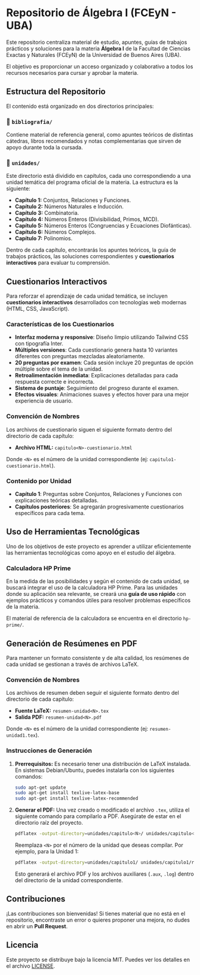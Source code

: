 # Repositorio de Álgebra I (FCEyN - UBA)

Este repositorio centraliza material de estudio, apuntes, guías de trabajos prácticos y soluciones para la materia **Álgebra I** de la Facultad de Ciencias Exactas y Naturales (FCEyN) de la Universidad de Buenos Aires (UBA).

El objetivo es proporcionar un acceso organizado y colaborativo a todos los recursos necesarios para cursar y aprobar la materia.

## Estructura del Repositorio

El contenido está organizado en dos directorios principales:

### 📁 `bibliografia/`

Contiene material de referencia general, como apuntes teóricos de distintas cátedras, libros recomendados y notas complementarias que sirven de apoyo durante toda la cursada.

### 📁 `unidades/`

Este directorio está dividido en capítulos, cada uno correspondiendo a una unidad temática del programa oficial de la materia. La estructura es la siguiente:

-   **Capítulo 1:** Conjuntos, Relaciones y Funciones.
-   **Capítulo 2:** Números Naturales e Inducción.
-   **Capítulo 3:** Combinatoria.
-   **Capítulo 4:** Números Enteros (Divisibilidad, Primos, MCD).
-   **Capítulo 5:** Números Enteros (Congruencias y Ecuaciones Diofánticas).
-   **Capítulo 6:** Números Complejos.
-   **Capítulo 7:** Polinomios.

Dentro de cada capítulo, encontrarás los apuntes teóricos, la guía de trabajos prácticos, las soluciones correspondientes y **cuestionarios interactivos** para evaluar tu comprensión.

## Cuestionarios Interactivos

Para reforzar el aprendizaje de cada unidad temática, se incluyen **cuestionarios interactivos** desarrollados con tecnologías web modernas (HTML, CSS, JavaScript).

### Características de los Cuestionarios

-   **Interfaz moderna y responsive**: Diseño limpio utilizando Tailwind CSS con tipografía Inter.
-   **Múltiples versiones**: Cada cuestionario genera hasta 10 variantes diferentes con preguntas mezcladas aleatoriamente.
-   **20 preguntas por examen**: Cada sesión incluye 20 preguntas de opción múltiple sobre el tema de la unidad.
-   **Retroalimentación inmediata**: Explicaciones detalladas para cada respuesta correcte e incorrecta.
-   **Sistema de puntaje**: Seguimiento del progreso durante el examen.
-   **Efectos visuales**: Animaciones suaves y efectos hover para una mejor experiencia de usuario.

### Convención de Nombres

Los archivos de cuestionario siguen el siguiente formato dentro del directorio de cada capítulo:

-   **Archivo HTML:** `capitulo<N>-cuestionario.html`

Donde `<N>` es el número de la unidad correspondiente (ej: `capitulo1-cuestionario.html`).

### Contenido por Unidad

-   **Capítulo 1**: Preguntas sobre Conjuntos, Relaciones y Funciones con explicaciones teóricas detalladas.
-   **Capítulos posteriores**: Se agregarán progresivamente cuestionarios específicos para cada tema.

## Uso de Herramientas Tecnológicas

Uno de los objetivos de este proyecto es aprender a utilizar eficientemente las herramientas tecnológicas como apoyo en el estudio del álgebra.

### Calculadora HP Prime

En la medida de las posibilidades y según el contenido de cada unidad, se buscará integrar el uso de la calculadora HP Prime. Para las unidades donde su aplicación sea relevante, se creará una **guía de uso rápido** con ejemplos prácticos y comandos útiles para resolver problemas específicos de la materia.

El material de referencia de la calculadora se encuentra en el directorio `hp-prime/`.

## Generación de Resúmenes en PDF

Para mantener un formato consistente y de alta calidad, los resúmenes de cada unidad se gestionan a través de archivos LaTeX.

### Convención de Nombres

Los archivos de resumen deben seguir el siguiente formato dentro del directorio de cada capítulo:

-   **Fuente LaTeX:** `resumen-unidad<N>.tex`
-   **Salida PDF:** `resumen-unidad<N>.pdf`

Donde `<N>` es el número de la unidad correspondiente (ej: `resumen-unidad1.tex`).

### Instrucciones de Generación

1.  **Prerrequisitos:** Es necesario tener una distribución de LaTeX instalada. En sistemas Debian/Ubuntu, puedes instalarla con los siguientes comandos:
    ```bash
    sudo apt-get update
    sudo apt-get install texlive-latex-base
    sudo apt-get install texlive-latex-recommended
    ```

2.  **Generar el PDF:** Una vez creado o modificado el archivo `.tex`, utiliza el siguiente comando para compilarlo a PDF. Asegúrate de estar en el directorio raíz del proyecto.

    ```bash
    pdflatex -output-directory=unidades/capitulo<N>/ unidades/capitulo<N>/resumen-unidad<N>.tex
    ```
    Reemplaza `<N>` por el número de la unidad que deseas compilar. Por ejemplo, para la Unidad 1:
    ```bash
    pdflatex -output-directory=unidades/capitulo1/ unidades/capitulo1/resumen-unidad1.tex
    ```
    Esto generará el archivo PDF y los archivos auxiliares (`.aux`, `.log`) dentro del directorio de la unidad correspondiente.

## Contribuciones

¡Las contribuciones son bienvenidas! Si tienes material que no está en el repositorio, encontraste un error o quieres proponer una mejora, no dudes en abrir un **Pull Request**.

## Licencia

Este proyecto se distribuye bajo la licencia MIT. Puedes ver los detalles en el archivo [LICENSE](LICENSE).
